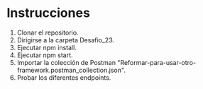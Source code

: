 # Instrucciones

1. Clonar el repositorio.
2. Dirigirse a la carpeta Desafio_23.
3. Ejecutar npm install.
4. Ejecutar npm start.
5. Importar la colección de Postman "Reformar-para-usar-otro-framework.postman_collection.json".
6. Probar los diferentes endpoints.
